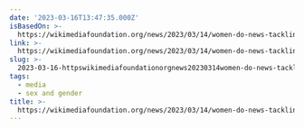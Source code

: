 ```yaml
---
date: '2023-03-16T13:47:35.000Z'
isBasedOn: >-
  https://wikimediafoundation.org/news/2023/03/14/women-do-news-tackling-the-gender-divide-in-journalism-through-wikipedia/
link: >-
  https://wikimediafoundation.org/news/2023/03/14/women-do-news-tackling-the-gender-divide-in-journalism-through-wikipedia/
slug: >-
  2023-03-16-httpswikimediafoundationorgnews20230314women-do-news-tackling-the-gender-divide-in-journalism-through-wikipedia
tags:
  - media
  - sex and gender
title: >-
  https://wikimediafoundation.org/news/2023/03/14/women-do-news-tackling-the-gender-divide-in-journalism-through-wikipedia/
---
```


